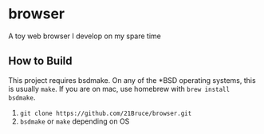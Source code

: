 # browser

A toy web browser I develop on my spare time

## How to Build
This project requires bsdmake. On any of the *BSD operating
systems, this is usually `make`. If you are on mac, use homebrew
with `brew install bsdmake`.

1. `git clone https://github.com/21Bruce/browser.git`
2. `bsdmake` or `make` depending on OS 


